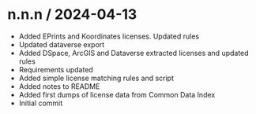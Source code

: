 
n.n.n / 2024-04-13
==================

  * Added EPrints and Koordinates licenses. Updated rules
  * Updated dataverse export
  * Added DSpace, ArcGIS and Dataverse extracted licenses and updated rules
  * Requirements updated
  * Added simple license matching rules and script
  * Added notes to README
  * Added first dumps of license data from Common Data Index
  * Initial commit
